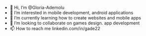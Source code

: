 - 👋 Hi, I’m @Gloria-Ademolu
- 👀 I’m interested in mobile development, android applications
- 🌱 I’m currently learning how to create websites and mobile apps
- 💞️ I’m looking to collaborate on games design. app development
- 📫 How to reach me linkedin.com/in/gade22

<!---
Gloria-Ademolu/Gloria-Ademolu is a ✨ special ✨ repository because its `README.md` (this file) appears on your GitHub profile.
You can click the Preview link to take a look at your changes.
--->
